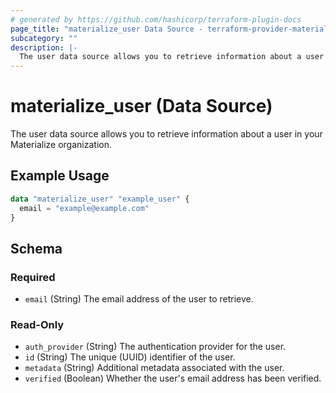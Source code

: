 ```yaml
---
# generated by https://github.com/hashicorp/terraform-plugin-docs
page_title: "materialize_user Data Source - terraform-provider-materialize"
subcategory: ""
description: |-
  The user data source allows you to retrieve information about a user in your Materialize organization.
---
```


# materialize_user (Data Source)

The user data source allows you to retrieve information about a user in your Materialize organization.

## Example Usage

```terraform
data "materialize_user" "example_user" {
  email = "example@example.com"
}
```

<!-- schema generated by tfplugindocs -->
## Schema

### Required

- `email` (String) The email address of the user to retrieve.

### Read-Only

- `auth_provider` (String) The authentication provider for the user.
- `id` (String) The unique (UUID) identifier of the user.
- `metadata` (String) Additional metadata associated with the user.
- `verified` (Boolean) Whether the user's email address has been verified.
